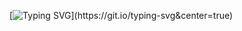 [![Typing SVG](https://readme-typing-svg.demolab.com?font=Jetbrains+Mono&pause=1000&color=F733EC&background=5887FF00&center=true&vCenter=true&width=435&lines=learning.+developing.+evolving.)](https://git.io/typing-svg&center=true)
